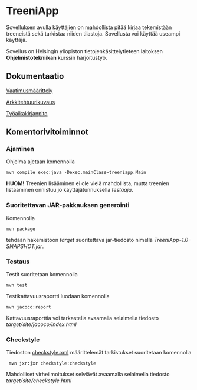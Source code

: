  # TreeniApp

Sovelluksen avulla käyttäjien on mahdollista pitää kirjaa tekemistään treeneistä sekä tarkistaa niiden tilastoja. Sovellusta voi käyttää useampi käyttäjä.

Sovellus on Helsingin yliopiston tietojenkäsittelytieteen laitoksen **Ohjelmistotekniikan** kurssin harjoitustyö.

## Dokumentaatio

[Vaatimusmäärittely](https://github.com/teemuoksanen/ot-harjoitustyo/blob/master/dokumentaatio/vaatimusmaarittely.md)

[Arkkitehtuurikuvaus](https://github.com/teemuoksanen/ot-harjoitustyo/blob/master/dokumentaatio/arkkitehtuuri.md)

[Työaikakirjanpito](https://github.com/teemuoksanen/ot-harjoitustyo/blob/master/dokumentaatio/tuntikirjanpito.md)

## Komentorivitoiminnot

### Ajaminen

Ohjelma ajetaan komennolla

```
mvn compile exec:java -Dexec.mainClass=treeniapp.Main
```
__HUOM!__ Treenien lisääminen ei ole vielä mahdollista, mutta treenien listaaminen onnistuu jo käyttäjätunnuksella *testaaja*.

### Suoritettavan JAR-pakkauksen generointi

Komennolla

```
mvn package
```

tehdään hakemistoon _target_ suoritettava jar-tiedosto nimellä _TreeniApp-1.0-SNAPSHOT.jar_.

### Testaus

Testit suoritetaan komennolla

```
mvn test
```

Testikattavuusraportti luodaan komennolla

```
mvn jacoco:report
```

Kattavuusraporttia voi tarkastella avaamalla selaimella tiedosto _target/site/jacoco/index.html_

### Checkstyle

Tiedoston [checkstyle.xml](https://github.com/teemuoksanen/ot-harjoitustyo/blob/master/TreeniApp/checkstyle.xml) määrittelemät tarkistukset suoritetaan komennolla

```
 mvn jxr:jxr checkstyle:checkstyle
```

Mahdolliset virheilmoitukset selviävät avaamalla selaimella tiedosto _target/site/checkstyle.html_
